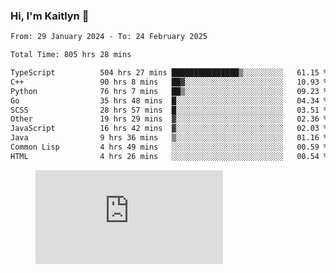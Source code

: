### Hi, I'm Kaitlyn 👋
<!--START_SECTION:waka-->

```txt
From: 29 January 2024 - To: 24 February 2025

Total Time: 805 hrs 28 mins

TypeScript          504 hrs 27 mins ███████████████▒░░░░░░░░░   61.15 %
C++                 90 hrs 8 mins   ██▓░░░░░░░░░░░░░░░░░░░░░░   10.93 %
Python              76 hrs 7 mins   ██▒░░░░░░░░░░░░░░░░░░░░░░   09.23 %
Go                  35 hrs 48 mins  █░░░░░░░░░░░░░░░░░░░░░░░░   04.34 %
SCSS                28 hrs 57 mins  █░░░░░░░░░░░░░░░░░░░░░░░░   03.51 %
Other               19 hrs 29 mins  ▓░░░░░░░░░░░░░░░░░░░░░░░░   02.36 %
JavaScript          16 hrs 42 mins  ▓░░░░░░░░░░░░░░░░░░░░░░░░   02.03 %
Java                9 hrs 36 mins   ▒░░░░░░░░░░░░░░░░░░░░░░░░   01.16 %
Common Lisp         4 hrs 49 mins   ░░░░░░░░░░░░░░░░░░░░░░░░░   00.59 %
HTML                4 hrs 26 mins   ░░░░░░░░░░░░░░░░░░░░░░░░░   00.54 %
```

<!--END_SECTION:waka-->

<figure><embed src="https://wakatime.com/share/@018d58bc-3d22-46c9-b2d7-4ed36fb8172d/243b5d9b-77cd-4133-89ff-dcc8f225fa18.svg"></embed></figure>
